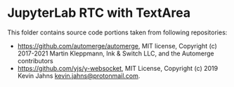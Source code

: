 # JupyterLab RTC with TextArea

This folder contains source code portions taken from following repositories:

- https://github.com/automerge/automerge, MIT license, Copyright (c) 2017-2021 Martin Kleppmann, Ink & Switch LLC, and the Automerge contributors
- https://github.com/yjs/y-websocket, MIT License, Copyright (c) 2019 Kevin Jahns <kevin.jahns@protonmail.com>.

